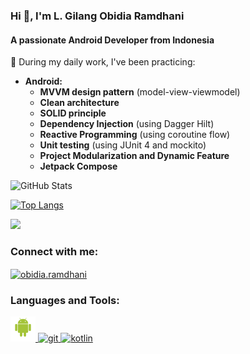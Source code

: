 <h3 align="left">Hi 👋, I'm L. Gilang Obidia Ramdhani</h3>
<h4 align="left">A passionate Android Developer from Indonesia</h4>

📝 During my daily work, I've been practicing: 
- **Android:** 
    - **MVVM design pattern** (model-view-viewmodel)
    - **Clean architecture**
    - **SOLID principle**
    - **Dependency Injection** (using Dagger Hilt)
    - **Reactive Programming** (using coroutine flow)
    - **Unit testing** (using JUnit 4 and mockito)
    - **Project Modularization and Dynamic Feature**
    - **Jetpack Compose**
  
![GitHub Stats](https://github-readme-stats.vercel.app/api?username=Obidiaa&cache_seconds=86400&theme=radical)

[![Top Langs](https://github-readme-stats.vercel.app/api/top-langs/?username=Obidiaa&layout=compact&custom_title=My%20Programming%20Languages&hide=jupyter%20notebook&theme=algolia&card_width=250)](https://github.com/Obidiaa/)

![](https://komarev.com/ghpvc/?username=Obidiaa&color=green)

<h3 align="left">Connect with me:</h3>
<p align="left">
<a href="https://instagram.com/obidia.ramdhani" target="blank"><img align="center" src="https://raw.githubusercontent.com/rahuldkjain/github-profile-readme-generator/master/src/images/icons/Social/instagram.svg" alt="obidia.ramdhani" height="30" width="40" /></a>
</p>

<h3 align="left">Languages and Tools:</h3>
<p align="left"> <a href="https://developer.android.com" target="_blank" rel="noreferrer"> <img src="https://raw.githubusercontent.com/devicons/devicon/master/icons/android/android-original-wordmark.svg" alt="android" width="40" height="40"/> </a> <a href="https://git-scm.com/" target="_blank" rel="noreferrer"> <img src="https://www.vectorlogo.zone/logos/git-scm/git-scm-icon.svg" alt="git" width="40" height="40"/> </a> <a href="https://kotlinlang.org" target="_blank" rel="noreferrer"> <img src="https://www.vectorlogo.zone/logos/kotlinlang/kotlinlang-icon.svg" alt="kotlin" width="40" height="40"/> </a> </p>
